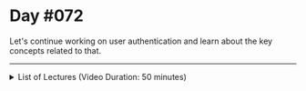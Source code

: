# Day #072
Let's continue working on user authentication and learn about the key concepts related to that.

---

<details>
    <summary>List of Lectures (Video Duration: 50 minutes)</summary>
    <ul>
        <li>Storing Authentication Data In Sessions</li>
        <li>Using Sessions & Cookies For Controlling Access</li>
        <li>Adding The Logout Functionality</li>
        <li>A Closer Look At Cookies</li>
        <li>Diving Deeper Into Sessions (Beyond Authentication)</li>
    </ul>
</details>